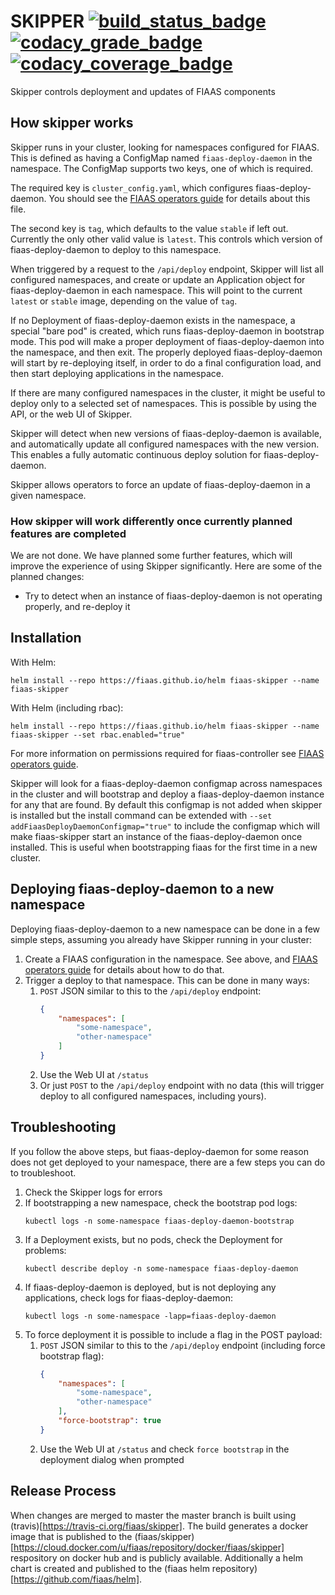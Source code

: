 # SKIPPER [![build_status_badge]][build_status] [![codacy_grade_badge]][codacy_grade] [![codacy_coverage_badge]][codacy_coverage]

Skipper controls deployment and updates of FIAAS components

[build_status_badge]: https://travis-ci.org/fiaas/skipper.svg?branch=master "Build Status"
[build_status]: https://travis-ci.org/fiaas/skipper
[codacy_grade_badge]: https://api.codacy.com/project/badge/Grade/59dbd659e01f4e04ad724ae4c8abe2d5 "Codacy Grade"
[codacy_grade]: https://app.codacy.com/app/fiaas/skipper?utm_source=github.com&utm_medium=referral&utm_content=fiaas/skipper&utm_campaign=badger
[codacy_coverage_badge]: https://api.codacy.com/project/badge/Coverage/59dbd659e01f4e04ad724ae4c8abe2d5 "Codacy Coverage"
[codacy_coverage]: https://www.codacy.com/app/fiaas/skipper?utm_source=github.com&utm_medium=referral&utm_content=fiaas/skipper&utm_campaign=Badge_Coverage

## How skipper works

Skipper runs in your cluster, looking for namespaces configured for FIAAS. This is defined as having a ConfigMap named `fiaas-deploy-daemon` in the namespace. The ConfigMap supports two keys, one of which is required.
 
The required key is `cluster_config.yaml`, which configures fiaas-deploy-daemon. You should see the [FIAAS operators guide] for details about this file.

The second key is `tag`, which defaults to the value `stable` if left out. Currently the only other valid value is `latest`. This controls which version of fiaas-deploy-daemon to deploy to this namespace.

When triggered by a request to the `/api/deploy` endpoint, Skipper will list all configured namespaces, and create or update an Application object for fiaas-deploy-daemon in each namespace. This will point to the current `latest` or `stable` image, depending on the value of `tag`.

If no Deployment of fiaas-deploy-daemon exists in the namespace, a special "bare pod" is created, which runs fiaas-deploy-daemon in bootstrap mode. This pod will make a proper deployment of fiaas-deploy-daemon into the namespace, and then exit. The properly deployed fiaas-deploy-daemon will start by re-deploying itself, in order to do a final configuration load, and then start deploying applications in the namespace.

If there are many configured namespaces in the cluster, it might be useful to deploy only to a selected set of namespaces. This is possible by using the API, or the web UI of Skipper.

Skipper will detect when new versions of fiaas-deploy-daemon is available, and automatically update all configured namespaces with the new version. This enables a fully automatic continuous deploy solution for fiaas-deploy-daemon.

Skipper allows operators to force an update of fiaas-deploy-daemon in a given namespace.

### How skipper will work differently once currently planned features are completed

We are not done. We have planned some further features, which will improve the experience of using Skipper significantly. Here are some of the planned changes:

* Try to detect when an instance of fiaas-deploy-daemon is not operating properly, and re-deploy it

## Installation

With Helm:

```commandline
helm install --repo https://fiaas.github.io/helm fiaas-skipper --name fiaas-skipper
```

With Helm (including rbac):

```commandline
helm install --repo https://fiaas.github.io/helm fiaas-skipper --name fiaas-skipper --set rbac.enabled="true"
```

For more information on permissions required for fiaas-controller see [FIAAS operators guide].

Skipper will look for a fiaas-deploy-daemon configmap across namespaces in the cluster and will bootstrap and deploy a fiaas-deploy-daemon instance for any that are found. By default this configmap is not added when skipper is installed but the install command can be extended with `--set addFiaasDeployDaemonConfigmap="true"` to include the configmap which will make fiaas-skipper start an instance of the fiaas-deploy-daemon once installed. This is useful when bootstrapping fiaas for the first time in a new cluster.

## Deploying fiaas-deploy-daemon to a new namespace

Deploying fiaas-deploy-daemon to a new namespace can be done in a few simple steps, assuming you already have Skipper running in your cluster:

1. Create a FIAAS configuration in the namespace. See above, and [FIAAS operators guide] for details about how to do that.
2. Trigger a deploy to that namespace. This can be done in many ways:
    1. `POST` JSON similar to this to the `/api/deploy` endpoint:
        ```json
        {
            "namespaces": [
                "some-namespace",
                "other-namespace"
            ]
        }
        ```
    2. Use the Web UI at `/status`
    3. Or just `POST` to the `/api/deploy` endpoint with no data (this will trigger deploy to all configured namespaces, including yours).

## Troubleshooting

If you follow the above steps, but fiaas-deploy-daemon for some reason does not get deployed to your namespace, there are a few steps you can do to troubleshoot.

1. Check the Skipper logs for errors
2. If bootstrapping a new namespace, check the bootstrap pod logs:
    ```commandline
    kubectl logs -n some-namespace fiaas-deploy-daemon-bootstrap
    ``` 
3. If a Deployment exists, but no pods, check the Deployment for problems:
    ```commandline
    kubectl describe deploy -n some-namespace fiaas-deploy-daemon
    ``` 
4. If fiaas-deploy-daemon is deployed, but is not deploying any applications, check logs for fiaas-deploy-daemon:
    ```commandline
    kubectl logs -n some-namespace -lapp=fiaas-deploy-daemon
    ``` 
5. To force deployment it is possible to include a flag in the POST payload:
    1. `POST` JSON similar to this to the `/api/deploy` endpoint (including force bootstrap flag):
        ```json
        {
            "namespaces": [
                "some-namespace",
                "other-namespace"
            ],
            "force-bootstrap": true
        }
        ```
    2. Use the Web UI at `/status` and check `force bootstrap` in the deployment dialog when prompted
    

[FIAAS operators guide]: https://github.com/fiaas/fiaas-deploy-daemon/blob/master/docs/operator_guide.md

## Release Process

When changes are merged to master the master branch is built using (travis)[https://travis-ci.org/fiaas/skipper]. The build generates a docker image that is published to the (fiaas/skipper)[https://cloud.docker.com/u/fiaas/repository/docker/fiaas/skipper] respository on docker hub and is publicly available.
Additionally a helm chart is created and published to the (fiaas helm repository)[https://github.com/fiaas/helm].
